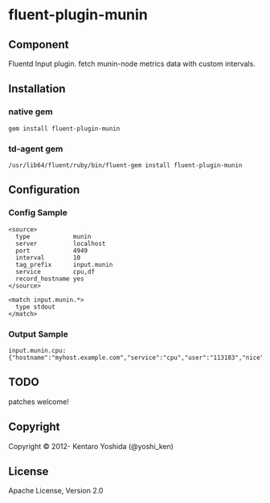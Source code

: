 fluent-plugin-munin
===================

## Component
Fluentd Input plugin. fetch munin-node metrics data with custom intervals.

## Installation

### native gem

`````
gem install fluent-plugin-munin
`````

### td-agent gem
`````
/usr/lib64/fluent/ruby/bin/fluent-gem install fluent-plugin-munin
`````

## Configuration

### Config Sample
`````
<source>
  type            munin
  server          localhost
  port            4949
  interval        10
  tag_prefix      input.munin
  service         cpu,df
  record_hostname yes
</source>

<match input.munin.*>
  type stdout
</match>
`````

### Output Sample
`````
input.munin.cpu: {"hostname":"myhost.example.com","service":"cpu","user":"113183","nice":"340","system":"26584","idle":"74205345","iowait":"26134","irq":"1","softirq":"506","steal":"0","guest":"0"}
`````

## TODO
patches welcome!

## Copyright

Copyright © 2012- Kentaro Yoshida (@yoshi_ken)

## License

Apache License, Version 2.0
